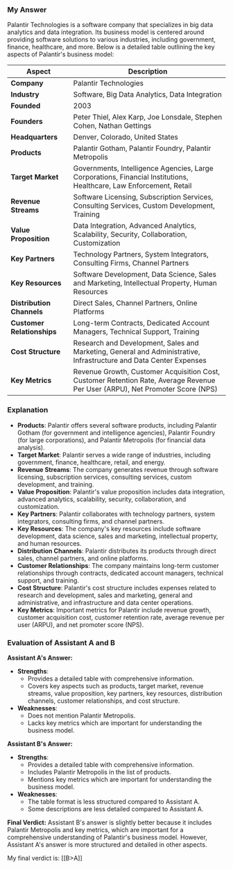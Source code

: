
### My Answer

Palantir Technologies is a software company that specializes in big data analytics and data integration. Its business model is centered around providing software solutions to various industries, including government, finance, healthcare, and more. Below is a detailed table outlining the key aspects of Palantir's business model:

| **Aspect**             | **Description**                                                                                                      |
|------------------------|----------------------------------------------------------------------------------------------------------------------|
| **Company**            | Palantir Technologies                                                                                                |
| **Industry**           | Software, Big Data Analytics, Data Integration                                                                       |
| **Founded**            | 2003                                                                                                                 |
| **Founders**           | Peter Thiel, Alex Karp, Joe Lonsdale, Stephen Cohen, Nathan Gettings                                                 |
| **Headquarters**       | Denver, Colorado, United States                                                                                      |
| **Products**           | Palantir Gotham, Palantir Foundry, Palantir Metropolis                                                               |
| **Target Market**      | Governments, Intelligence Agencies, Large Corporations, Financial Institutions, Healthcare, Law Enforcement, Retail  |
| **Revenue Streams**    | Software Licensing, Subscription Services, Consulting Services, Custom Development, Training                         |
| **Value Proposition**  | Data Integration, Advanced Analytics, Scalability, Security, Collaboration, Customization                            |
| **Key Partners**       | Technology Partners, System Integrators, Consulting Firms, Channel Partners                                          |
| **Key Resources**      | Software Development, Data Science, Sales and Marketing, Intellectual Property, Human Resources                      |
| **Distribution Channels** | Direct Sales, Channel Partners, Online Platforms                                                                  |
| **Customer Relationships** | Long-term Contracts, Dedicated Account Managers, Technical Support, Training                                      |
| **Cost Structure**     | Research and Development, Sales and Marketing, General and Administrative, Infrastructure and Data Center Expenses   |
| **Key Metrics**        | Revenue Growth, Customer Acquisition Cost, Customer Retention Rate, Average Revenue Per User (ARPU), Net Promoter Score (NPS) |

### Explanation

- **Products**: Palantir offers several software products, including Palantir Gotham (for government and intelligence agencies), Palantir Foundry (for large corporations), and Palantir Metropolis (for financial data analysis).
- **Target Market**: Palantir serves a wide range of industries, including government, finance, healthcare, retail, and energy.
- **Revenue Streams**: The company generates revenue through software licensing, subscription services, consulting services, custom development, and training.
- **Value Proposition**: Palantir's value proposition includes data integration, advanced analytics, scalability, security, collaboration, and customization.
- **Key Partners**: Palantir collaborates with technology partners, system integrators, consulting firms, and channel partners.
- **Key Resources**: The company's key resources include software development, data science, sales and marketing, intellectual property, and human resources.
- **Distribution Channels**: Palantir distributes its products through direct sales, channel partners, and online platforms.
- **Customer Relationships**: The company maintains long-term customer relationships through contracts, dedicated account managers, technical support, and training.
- **Cost Structure**: Palantir's cost structure includes expenses related to research and development, sales and marketing, general and administrative, and infrastructure and data center operations.
- **Key Metrics**: Important metrics for Palantir include revenue growth, customer acquisition cost, customer retention rate, average revenue per user (ARPU), and net promoter score (NPS).

### Evaluation of Assistant A and B

**Assistant A's Answer:**
- **Strengths**: 
  - Provides a detailed table with comprehensive information.
  - Covers key aspects such as products, target market, revenue streams, value proposition, key partners, key resources, distribution channels, customer relationships, and cost structure.
- **Weaknesses**:
  - Does not mention Palantir Metropolis.
  - Lacks key metrics which are important for understanding the business model.

**Assistant B's Answer:**
- **Strengths**:
  - Provides a detailed table with comprehensive information.
  - Includes Palantir Metropolis in the list of products.
  - Mentions key metrics which are important for understanding the business model.
- **Weaknesses**:
  - The table format is less structured compared to Assistant A.
  - Some descriptions are less detailed compared to Assistant A.

**Final Verdict:**
Assistant B's answer is slightly better because it includes Palantir Metropolis and key metrics, which are important for a comprehensive understanding of Palantir's business model. However, Assistant A's answer is more structured and detailed in other aspects.

My final verdict is: [[B>A]]